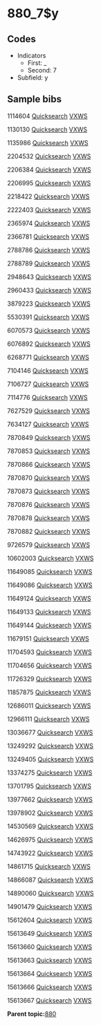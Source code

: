 # 880\_7$y

## Codes

-   Indicators
    -   First: \_
    -   Second: 7
-   Subfield: y

## Sample bibs

1114604 [Quicksearch](https://search.library.yale.edu/catalog/1114604) [VXWS](http://prodorbis.library.yale.edu:7014/vxws/GetHoldingsService?bibId=1114604)

1130130 [Quicksearch](https://search.library.yale.edu/catalog/1130130) [VXWS](http://prodorbis.library.yale.edu:7014/vxws/GetHoldingsService?bibId=1130130)

1135986 [Quicksearch](https://search.library.yale.edu/catalog/1135986) [VXWS](http://prodorbis.library.yale.edu:7014/vxws/GetHoldingsService?bibId=1135986)

2204532 [Quicksearch](https://search.library.yale.edu/catalog/2204532) [VXWS](http://prodorbis.library.yale.edu:7014/vxws/GetHoldingsService?bibId=2204532)

2206384 [Quicksearch](https://search.library.yale.edu/catalog/2206384) [VXWS](http://prodorbis.library.yale.edu:7014/vxws/GetHoldingsService?bibId=2206384)

2206995 [Quicksearch](https://search.library.yale.edu/catalog/2206995) [VXWS](http://prodorbis.library.yale.edu:7014/vxws/GetHoldingsService?bibId=2206995)

2218422 [Quicksearch](https://search.library.yale.edu/catalog/2218422) [VXWS](http://prodorbis.library.yale.edu:7014/vxws/GetHoldingsService?bibId=2218422)

2222403 [Quicksearch](https://search.library.yale.edu/catalog/2222403) [VXWS](http://prodorbis.library.yale.edu:7014/vxws/GetHoldingsService?bibId=2222403)

2365974 [Quicksearch](https://search.library.yale.edu/catalog/2365974) [VXWS](http://prodorbis.library.yale.edu:7014/vxws/GetHoldingsService?bibId=2365974)

2366781 [Quicksearch](https://search.library.yale.edu/catalog/2366781) [VXWS](http://prodorbis.library.yale.edu:7014/vxws/GetHoldingsService?bibId=2366781)

2788786 [Quicksearch](https://search.library.yale.edu/catalog/2788786) [VXWS](http://prodorbis.library.yale.edu:7014/vxws/GetHoldingsService?bibId=2788786)

2788789 [Quicksearch](https://search.library.yale.edu/catalog/2788789) [VXWS](http://prodorbis.library.yale.edu:7014/vxws/GetHoldingsService?bibId=2788789)

2948643 [Quicksearch](https://search.library.yale.edu/catalog/2948643) [VXWS](http://prodorbis.library.yale.edu:7014/vxws/GetHoldingsService?bibId=2948643)

2960433 [Quicksearch](https://search.library.yale.edu/catalog/2960433) [VXWS](http://prodorbis.library.yale.edu:7014/vxws/GetHoldingsService?bibId=2960433)

3879223 [Quicksearch](https://search.library.yale.edu/catalog/3879223) [VXWS](http://prodorbis.library.yale.edu:7014/vxws/GetHoldingsService?bibId=3879223)

5530391 [Quicksearch](https://search.library.yale.edu/catalog/5530391) [VXWS](http://prodorbis.library.yale.edu:7014/vxws/GetHoldingsService?bibId=5530391)

6070573 [Quicksearch](https://search.library.yale.edu/catalog/6070573) [VXWS](http://prodorbis.library.yale.edu:7014/vxws/GetHoldingsService?bibId=6070573)

6076892 [Quicksearch](https://search.library.yale.edu/catalog/6076892) [VXWS](http://prodorbis.library.yale.edu:7014/vxws/GetHoldingsService?bibId=6076892)

6268771 [Quicksearch](https://search.library.yale.edu/catalog/6268771) [VXWS](http://prodorbis.library.yale.edu:7014/vxws/GetHoldingsService?bibId=6268771)

7104146 [Quicksearch](https://search.library.yale.edu/catalog/7104146) [VXWS](http://prodorbis.library.yale.edu:7014/vxws/GetHoldingsService?bibId=7104146)

7106727 [Quicksearch](https://search.library.yale.edu/catalog/7106727) [VXWS](http://prodorbis.library.yale.edu:7014/vxws/GetHoldingsService?bibId=7106727)

7114776 [Quicksearch](https://search.library.yale.edu/catalog/7114776) [VXWS](http://prodorbis.library.yale.edu:7014/vxws/GetHoldingsService?bibId=7114776)

7627529 [Quicksearch](https://search.library.yale.edu/catalog/7627529) [VXWS](http://prodorbis.library.yale.edu:7014/vxws/GetHoldingsService?bibId=7627529)

7634127 [Quicksearch](https://search.library.yale.edu/catalog/7634127) [VXWS](http://prodorbis.library.yale.edu:7014/vxws/GetHoldingsService?bibId=7634127)

7870849 [Quicksearch](https://search.library.yale.edu/catalog/7870849) [VXWS](http://prodorbis.library.yale.edu:7014/vxws/GetHoldingsService?bibId=7870849)

7870853 [Quicksearch](https://search.library.yale.edu/catalog/7870853) [VXWS](http://prodorbis.library.yale.edu:7014/vxws/GetHoldingsService?bibId=7870853)

7870866 [Quicksearch](https://search.library.yale.edu/catalog/7870866) [VXWS](http://prodorbis.library.yale.edu:7014/vxws/GetHoldingsService?bibId=7870866)

7870870 [Quicksearch](https://search.library.yale.edu/catalog/7870870) [VXWS](http://prodorbis.library.yale.edu:7014/vxws/GetHoldingsService?bibId=7870870)

7870873 [Quicksearch](https://search.library.yale.edu/catalog/7870873) [VXWS](http://prodorbis.library.yale.edu:7014/vxws/GetHoldingsService?bibId=7870873)

7870876 [Quicksearch](https://search.library.yale.edu/catalog/7870876) [VXWS](http://prodorbis.library.yale.edu:7014/vxws/GetHoldingsService?bibId=7870876)

7870878 [Quicksearch](https://search.library.yale.edu/catalog/7870878) [VXWS](http://prodorbis.library.yale.edu:7014/vxws/GetHoldingsService?bibId=7870878)

7870882 [Quicksearch](https://search.library.yale.edu/catalog/7870882) [VXWS](http://prodorbis.library.yale.edu:7014/vxws/GetHoldingsService?bibId=7870882)

9726579 [Quicksearch](https://search.library.yale.edu/catalog/9726579) [VXWS](http://prodorbis.library.yale.edu:7014/vxws/GetHoldingsService?bibId=9726579)

10602003 [Quicksearch](https://search.library.yale.edu/catalog/10602003) [VXWS](http://prodorbis.library.yale.edu:7014/vxws/GetHoldingsService?bibId=10602003)

11649085 [Quicksearch](https://search.library.yale.edu/catalog/11649085) [VXWS](http://prodorbis.library.yale.edu:7014/vxws/GetHoldingsService?bibId=11649085)

11649086 [Quicksearch](https://search.library.yale.edu/catalog/11649086) [VXWS](http://prodorbis.library.yale.edu:7014/vxws/GetHoldingsService?bibId=11649086)

11649124 [Quicksearch](https://search.library.yale.edu/catalog/11649124) [VXWS](http://prodorbis.library.yale.edu:7014/vxws/GetHoldingsService?bibId=11649124)

11649133 [Quicksearch](https://search.library.yale.edu/catalog/11649133) [VXWS](http://prodorbis.library.yale.edu:7014/vxws/GetHoldingsService?bibId=11649133)

11649144 [Quicksearch](https://search.library.yale.edu/catalog/11649144) [VXWS](http://prodorbis.library.yale.edu:7014/vxws/GetHoldingsService?bibId=11649144)

11679151 [Quicksearch](https://search.library.yale.edu/catalog/11679151) [VXWS](http://prodorbis.library.yale.edu:7014/vxws/GetHoldingsService?bibId=11679151)

11704593 [Quicksearch](https://search.library.yale.edu/catalog/11704593) [VXWS](http://prodorbis.library.yale.edu:7014/vxws/GetHoldingsService?bibId=11704593)

11704656 [Quicksearch](https://search.library.yale.edu/catalog/11704656) [VXWS](http://prodorbis.library.yale.edu:7014/vxws/GetHoldingsService?bibId=11704656)

11726329 [Quicksearch](https://search.library.yale.edu/catalog/11726329) [VXWS](http://prodorbis.library.yale.edu:7014/vxws/GetHoldingsService?bibId=11726329)

11857875 [Quicksearch](https://search.library.yale.edu/catalog/11857875) [VXWS](http://prodorbis.library.yale.edu:7014/vxws/GetHoldingsService?bibId=11857875)

12686011 [Quicksearch](https://search.library.yale.edu/catalog/12686011) [VXWS](http://prodorbis.library.yale.edu:7014/vxws/GetHoldingsService?bibId=12686011)

12966111 [Quicksearch](https://search.library.yale.edu/catalog/12966111) [VXWS](http://prodorbis.library.yale.edu:7014/vxws/GetHoldingsService?bibId=12966111)

13036677 [Quicksearch](https://search.library.yale.edu/catalog/13036677) [VXWS](http://prodorbis.library.yale.edu:7014/vxws/GetHoldingsService?bibId=13036677)

13249292 [Quicksearch](https://search.library.yale.edu/catalog/13249292) [VXWS](http://prodorbis.library.yale.edu:7014/vxws/GetHoldingsService?bibId=13249292)

13249405 [Quicksearch](https://search.library.yale.edu/catalog/13249405) [VXWS](http://prodorbis.library.yale.edu:7014/vxws/GetHoldingsService?bibId=13249405)

13374275 [Quicksearch](https://search.library.yale.edu/catalog/13374275) [VXWS](http://prodorbis.library.yale.edu:7014/vxws/GetHoldingsService?bibId=13374275)

13701795 [Quicksearch](https://search.library.yale.edu/catalog/13701795) [VXWS](http://prodorbis.library.yale.edu:7014/vxws/GetHoldingsService?bibId=13701795)

13977662 [Quicksearch](https://search.library.yale.edu/catalog/13977662) [VXWS](http://prodorbis.library.yale.edu:7014/vxws/GetHoldingsService?bibId=13977662)

13978902 [Quicksearch](https://search.library.yale.edu/catalog/13978902) [VXWS](http://prodorbis.library.yale.edu:7014/vxws/GetHoldingsService?bibId=13978902)

14530569 [Quicksearch](https://search.library.yale.edu/catalog/14530569) [VXWS](http://prodorbis.library.yale.edu:7014/vxws/GetHoldingsService?bibId=14530569)

14626975 [Quicksearch](https://search.library.yale.edu/catalog/14626975) [VXWS](http://prodorbis.library.yale.edu:7014/vxws/GetHoldingsService?bibId=14626975)

14743922 [Quicksearch](https://search.library.yale.edu/catalog/14743922) [VXWS](http://prodorbis.library.yale.edu:7014/vxws/GetHoldingsService?bibId=14743922)

14861715 [Quicksearch](https://search.library.yale.edu/catalog/14861715) [VXWS](http://prodorbis.library.yale.edu:7014/vxws/GetHoldingsService?bibId=14861715)

14866087 [Quicksearch](https://search.library.yale.edu/catalog/14866087) [VXWS](http://prodorbis.library.yale.edu:7014/vxws/GetHoldingsService?bibId=14866087)

14890060 [Quicksearch](https://search.library.yale.edu/catalog/14890060) [VXWS](http://prodorbis.library.yale.edu:7014/vxws/GetHoldingsService?bibId=14890060)

14901479 [Quicksearch](https://search.library.yale.edu/catalog/14901479) [VXWS](http://prodorbis.library.yale.edu:7014/vxws/GetHoldingsService?bibId=14901479)

15612604 [Quicksearch](https://search.library.yale.edu/catalog/15612604) [VXWS](http://prodorbis.library.yale.edu:7014/vxws/GetHoldingsService?bibId=15612604)

15613649 [Quicksearch](https://search.library.yale.edu/catalog/15613649) [VXWS](http://prodorbis.library.yale.edu:7014/vxws/GetHoldingsService?bibId=15613649)

15613660 [Quicksearch](https://search.library.yale.edu/catalog/15613660) [VXWS](http://prodorbis.library.yale.edu:7014/vxws/GetHoldingsService?bibId=15613660)

15613663 [Quicksearch](https://search.library.yale.edu/catalog/15613663) [VXWS](http://prodorbis.library.yale.edu:7014/vxws/GetHoldingsService?bibId=15613663)

15613664 [Quicksearch](https://search.library.yale.edu/catalog/15613664) [VXWS](http://prodorbis.library.yale.edu:7014/vxws/GetHoldingsService?bibId=15613664)

15613666 [Quicksearch](https://search.library.yale.edu/catalog/15613666) [VXWS](http://prodorbis.library.yale.edu:7014/vxws/GetHoldingsService?bibId=15613666)

15613667 [Quicksearch](https://search.library.yale.edu/catalog/15613667) [VXWS](http://prodorbis.library.yale.edu:7014/vxws/GetHoldingsService?bibId=15613667)

**Parent topic:**[880](../../tags/880/880.md)

